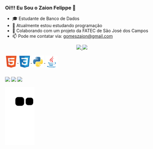 ### Oi!!! Eu Sou o Zaion Felippe 👋
- 🎓 Estudante de Banco de Dados 
- 🔭 Atualmente estou estudando programação
- 👯 Colaborando com um projeto da FATEC de São José dos Campos
- 📫 Pode me contatar via: gomeszaion@gmail.com
<div align="center">
  <a href="https://github.com/ZaionKun">
  <img height="180em" src="https://github-readme-stats.vercel.app/api?username=ZaionKun&show_icons=true&theme=tokyonight&include_all_commits=true&count_private=true"/>
  <img height="180em" src="https://github-readme-stats.vercel.app/api/top-langs/?username=ZaionKun&layout=compact&langs_count=7&theme=tokyonight"/>
</div>  
<div style="display: inline_block"><br>
  <img align="center" alt="Zaion-HTML" height="40" width="40" src="https://raw.githubusercontent.com/devicons/devicon/master/icons/html5/html5-original.svg">
  <img align="center" alt="Zaion-CSS" height="40" width="40" src="https://raw.githubusercontent.com/devicons/devicon/master/icons/css3/css3-original.svg">
  <img align="center" alt="Zaion-Python" height="40" width="40" src="https://raw.githubusercontent.com/devicons/devicon/master/icons/python/python-original.svg">
  <img align="center" alt="Zaion-Java" height="40" width="40" src="https://raw.githubusercontent.com/devicons/devicon/master/icons/java/java-original.svg">

</div>
  
  ##
  
<div> 
  <a href="https://www.instagram.com/zaion_felippe/" target="_blank"><img src="https://img.shields.io/badge/-Instagram-%23E4405F?style=for-the-badge&logo=instagram&logoColor=white" target="_blank"></a>
  <a href = "mailto:gomeszaion@gmail.com"><img src="https://img.shields.io/badge/Gmail-D14836?style=for-the-badge&logo=gmail&logoColor=white" target="_blank"></a>
  <a href = "mhttps://gitlab.com/gomeszaion"><img src="https://img.shields.io/badge/GitLab-330F63?style=for-the-badge&logo=gitlab&logoColor=white" target="_blank"></a>
 
  ![Snake animation](https://github.com/ZaionKun/ZaionKun/blob/output/github-contribution-grid-snake.svg)
</div>   
